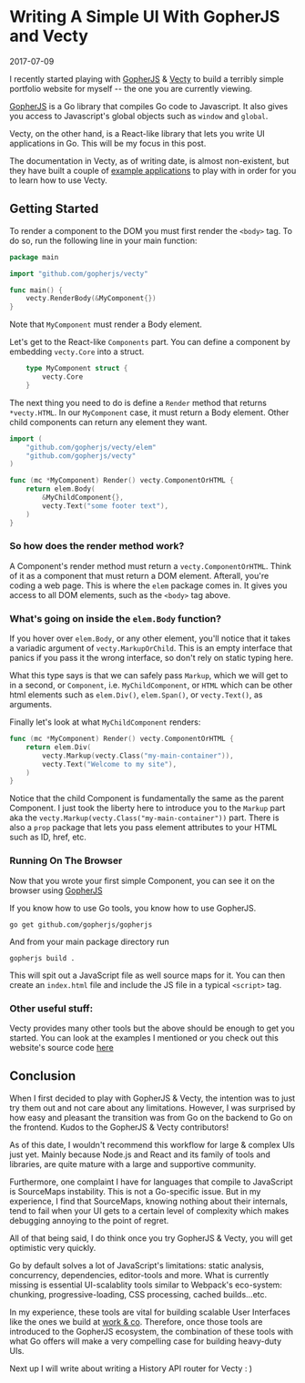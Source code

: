 # Writing A Simple UI With GopherJS and Vecty
2017-07-09

I recently started playing with [GopherJS](https://github.com/gopherjs/gopherjs) & [Vecty](https://github.com/gopherjs/vecty) to build a terribly simple portfolio website for myself -- the one you are currently viewing.

[GopherJS](https://github.com/gopherjs/gopherjs) is a Go library that compiles Go code to Javascript. It also gives you access to Javascript's global objects such as `window` and `global`. 

Vecty, on the other hand, is a React-like library that lets you write UI applications in Go. This will be my focus in this post.

The documentation in Vecty, as of writing date, is almost non-existent, but they have built a couple of [example applications](https://github.com/gopherjs/vecty/tree/master/examples) to play with in order for you to learn how to use Vecty.

## Getting Started

To render a component to the DOM you must first render the `<body>` tag.
To do so, run the following line in your main function:

```go
package main

import "github.com/gopherjs/vecty"

func main() {
	vecty.RenderBody(&MyComponent{})
}
```

Note that `MyComponent` must render a Body element. 

Let's get to the React-like `Components` part. You can define a component by embedding `vecty.Core` into a struct. 


```go
    type MyComponent struct {
        vecty.Core
    }
```

The next thing you need to do is define a `Render` method that returns `*vecty.HTML`. In our `MyComponent` case, it must return a Body element. Other child components can return any element they want. 

``` go
import (
    "github.com/gopherjs/vecty/elem"
    "github.com/gopherjs/vecty"
)

func (mc *MyComponent) Render() vecty.ComponentOrHTML {
    return elem.Body(
        &MyChildComponent{},
        vecty.Text("some footer text"),
    )
}
```

### So how does the render method work? 

A Component's render method must return a `vecty.ComponentOrHTML`. Think of it as a component that must return a DOM element. Afterall, you're coding a web page. This is where the `elem` package comes in. It gives you access to all DOM elements, such as the `<body>` tag above.

### What's going on inside the `elem.Body` function? 

If you hover over `elem.Body`, or any other element, you'll notice that it takes a variadic argument of `vecty.MarkupOrChild`. This is an empty interface that panics if you pass it the wrong interface, so don't rely on static typing here.

What this type says is that we can safely pass `Markup`, which we will get to in a second, or `Component`, i.e. `MyChildComponent`, or `HTML` which can be other html elements such as `elem.Div()`, `elem.Span()`, or `vecty.Text()`, as arguments. 

Finally let's look at what `MyChildComponent` renders:

``` go
func (mc *MyComponent) Render() vecty.ComponentOrHTML {
    return elem.Div(
        vecty.Markup(vecty.Class("my-main-container")),
        vecty.Text("Welcome to my site"),
    )
}    
```

Notice that the child Component is fundamentally the same as the parent Component. I just took the liberty here to introduce you to the `Markup` part aka the `vecty.Markup(vecty.Class("my-main-container"))` part. There is also a `prop` package that lets you pass element attributes to your HTML such as ID, href, etc. 

### Running On The Browser

Now that you wrote your first simple Component, you can see it on the browser using [GopherJS](https://www.github.com/gopherjs/gopherjs)

If you know how to use Go tools, you know how to use GopherJS.

`go get github.com/gopherjs/gopherjs` 

And from your main package directory run 

`gopherjs build .`

This will spit out a JavaScript file as well source maps for it. You can then create an `index.html` file and include the JS file in a typical `<script>` tag. 

### Other useful stuff:

Vecty provides many other tools but the above should be enough to get you started. You can look at the examples I mentioned or you check out this website's source code [here](https://www.github.com/marwan-at-work/marwanio)

## Conclusion

When I first decided to play with GopherJS & Vecty, the intention was to just try them out and not care about any limitations. However, I was surprised by how easy and pleasant the transition was from Go on the backend to Go on the frontend. Kudos to the GopherJS & Vecty contributors!

As of this date, I wouldn't recommend this workflow for large & complex UIs just yet. Mainly because Node.js and React and its family of tools and libraries, are quite mature with a large and supportive community.

Furthermore, one complaint I have for languages that compile to JavaScript is SourceMaps instability. This is not a Go-specific issue. But in my experience, I find that SourceMaps, knowing nothing about their internals, tend to fail when your UI gets to a certain level of complexity which makes debugging annoying to the point of regret. 

All of that being said, I do think once you try GopherJS & Vecty, you will get optimistic very quickly.

Go by default solves a lot of JavaScript's limitations: static analysis, concurrency, dependencies, editor-tools and more. What is currently missing is essential UI-scalablity tools similar to Webpack's eco-system: chunking, progressive-loading, CSS processing, cached builds...etc.

In my experience, these tools are vital for building scalable User Interfaces like the ones we build at [work & co](www.work.co/clients). Therefore, once those tools are introduced to the GopherJS ecosystem, the combination of these tools with what Go offers will make a very compelling case for building heavy-duty UIs.


Next up I will write about writing a History API router for Vecty : ) 
